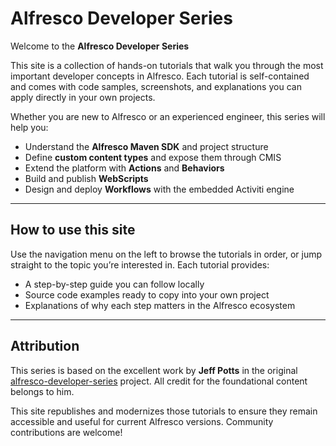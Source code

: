 # Alfresco Developer Series

Welcome to the **Alfresco Developer Series**

This site is a collection of hands-on tutorials that walk you through the most important developer concepts in Alfresco. Each tutorial is self-contained and comes with code samples, screenshots, and explanations you can apply directly in your own projects.

Whether you are new to Alfresco or an experienced engineer, this series will help you:

- Understand the **Alfresco Maven SDK** and project structure  
- Define **custom content types** and expose them through CMIS  
- Extend the platform with **Actions** and **Behaviors**  
- Build and publish **WebScripts**  
- Design and deploy **Workflows** with the embedded Activiti engine  

---

## How to use this site

Use the navigation menu on the left to browse the tutorials in order, or jump straight to the topic you’re interested in. Each tutorial provides:

- A step-by-step guide you can follow locally  
- Source code examples ready to copy into your own project  
- Explanations of why each step matters in the Alfresco ecosystem  

---

## Attribution

This series is based on the excellent work by **Jeff Potts** in the original [alfresco-developer-series](https://github.com/jpotts/alfresco-developer-series) project. All credit for the foundational content belongs to him.  

This site republishes and modernizes those tutorials to ensure they remain accessible and useful for current Alfresco versions. Community contributions are welcome!
